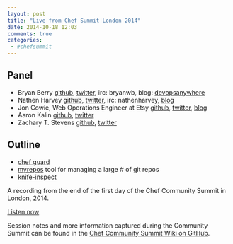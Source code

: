 ```yaml
---
layout: post
title: "Live from Chef Summit London 2014"
date: 2014-10-18 12:03
comments: true
categories: 
 - #chefsummit
---
```


Panel<a name="panel"></a>
-----
* Bryan Berry [github](http://github.com/bryanwb), [twitter](http://twitter.com/bryanwb), irc: bryanwb, blog: [devopsanywhere](http://devopsanywhere.blogspot.com)
* Nathen Harvey [github](http://github.com/nathenharvey), [twitter](http://twitter.com/nathenharvey), irc: nathenharvey, [blog](http://nathenharvey.com)
* Jon Cowie, Web Operations Engineer at Etsy [github](http://github.com/jonlives), [twitter](http://twitter.com/jonlives), [blog](http://blog.mycrot.ch)
* Aaron Kalin [github](https://github.com/martinisoft), [twitter](https://twitter.com/martinisoft)
* Zachary T. Stevens [github](https://github.com/zts), [twitter](https://twitter.com/zts)

Outline<a name="outline"></a>
-------

* [chef guard](https://www.getchef.com/blog/2014/09/30/guest-post-introducing-chef-guard/)
* [myrepos](http://myrepos.branchable.com/) tool for managing a large # of git repos
* [knife-inspect](https://github.com/bmarini/knife-inspect)


A recording from the end of the first day of the Chef Community Summit in London, 2014.

[Listen now](http://traffic.libsyn.com/foodfight/FFS082.mp3)

Session notes and more information captured during the Community Summit can be found in the [Chef Community Summit Wiki on GitHub](https://github.com/opscode/chef-summit-2014/wiki).


